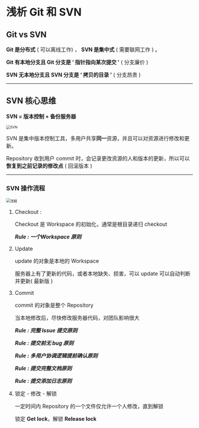 # 浅析 Git 和 SVN

## Git vs SVN

**Git 是分布式** ( 可以离线工作) ， **SVN 是集中式** ( 需要联网工作 ) 。

**Git 有本地分支且 Git 分支是 ‘ 指针指向某次提交 ’** ( 分支廉价 )

**SVN 无本地分支且 SVN 分支是 ‘ 拷贝的目录 ’** ( 分支昂贵 )

*****



## SVN 核心思维

**SVN = 版本控制 + 备份服务器**

<img src="C:\Users\Administrator\Downloads\SVN.png" alt="SVN" style="zoom: 67%;" />

SVN 是集中版本控制工具，多用户共享**同一**资源，并且可以对资源进行修改和更新。

Repository 收到用户 commit 时，会记录更改资源的人和版本的更新，所以可以**恢复到之前记录的修改点** ( 回滚版本 )

*****

### SVN 操作流程



<img src="C:\Users\Administrator\Downloads\流程.png" alt="流程" style="zoom: 67%;" />

1. Checkout :

   Checkout 是 Workspace 的初始化，通常是根目录递归 checkout

   ***Rule : 一个Workspace 原则***

2. Update

   update 的对象是本地的 Workspace 

   服务器上有了更新的代码，或者本地缺失、损害，可以 update 可以自动判断并更新( 最新版 )

3. Commit

   commit 的对象是整个 Repository

   当本地修改后，尽快修改服务器代码，对团队影响很大

   ***Rule : 完整 Issue 提交原则***

   ***Rule : 提交前无 bug 原则***

   ***Rule : 多用户协调逻辑提前确认原则***

   ***Rule : 提交完整文档原则***

   ***Rule : 提交添加日志原则***

4. 锁定 - 修改 - 解锁

   一定时间内 Repository 的一个文件仅允许一个人修改，直到解锁

   锁定 **Get lock**，解锁 **Release lock**